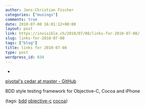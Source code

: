 ```yaml
---
author: Jens-Christian Fischer
categories: ["musings"]
comments: true
date: 2010-07-08 16:01:12+00:00
layout: post
link: https://invisible.ch/2010/07/08/links-for-2010-07-08/
slug: links-for-2010-07-08
tags: ["blog"]
title: links for 2010-07-08
type: post
wordpress_id: 834
---
```


  * 
                

[pivotal's cedar at master - GitHub](https://github.com/pivotal/Cedar)


                

BDD style testing framework for Objective-C, Cocoa and iPhone


                

(tags: [bdd](https://delicious.com/jaycee/bdd) [objective-c](https://delicious.com/jaycee/objective-c) [cocoa](https://delicious.com/jaycee/cocoa))


            
